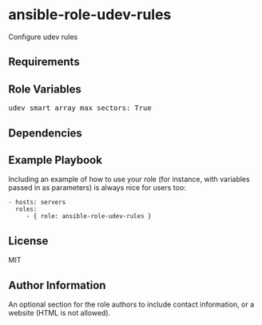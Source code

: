 ansible-role-udev-rules
=========

Configure udev rules

Requirements
------------


Role Variables
--------------

<pre>
udev_smart_array_max_sectors: True
</pre>

Dependencies
------------


Example Playbook
----------------

Including an example of how to use your role (for instance, with variables passed in as parameters) is always nice for users too:

    - hosts: servers
      roles:
         - { role: ansible-role-udev-rules }

License
-------

MIT

Author Information
------------------

An optional section for the role authors to include contact information, or a website (HTML is not allowed).
